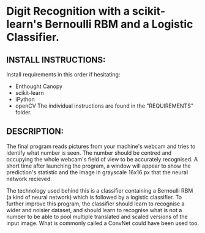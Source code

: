 # Digit Recognition with a scikit-learn's Bernoulli RBM and a Logistic Classifier.


## INSTALL INSTRUCTIONS:

Install requirements in this order if hesitating: 
- Enthought Canopy
- scikit-learn
- iPython
- openCV
The individual instructions are found in the "REQUIREMENTS" folder. 

## DESCRIPTION:

The final program reads pictures from your machine's webcam and tries to identify what number is seen. 
The number should be centred and occupying the whole webcam's field of view to be accurately recognised. 
A short time after launching the program, a window will appear to show the prediction's statistic and
the image in grayscale 16x16 px that the neural network recieved. 

The technology used behind this is a classifier containing a Bernoulli RBM (a kind of neural network) 
which is followed by a logistic classifier. 
To further improve this program, the classifier should learn to recognise a wider and noisier dataset, 
and should learn to recognise what is not a number to be able to pool multiple translated and scaled 
versions of the input image. What is commonly called a ConvNet could have been used too. 

